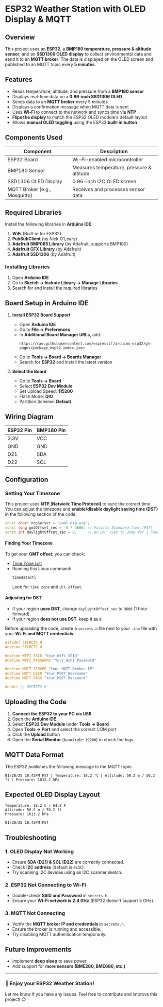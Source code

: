 # ESP32 Weather Station with OLED Display & MQTT

## Overview

This project uses an **ESP32**, a **BMP180 temperature, pressure & altitude sensor**, and an **SSD1306 OLED display** to collect environmental data and send it to an **MQTT broker**. The data is displayed on the OLED screen and published to an MQTT topic every **5 minutes**.

## Features

- Reads temperature, altitude, and pressure from a **BMP180 sensor**
- Displays real-time data on a **0.96-inch SSD1306 OLED**
- Sends data to an **MQTT broker** every 5 minutes
- Displays a confirmation message when MQTT data is sent
- Uses **Wi-Fi** to connect to the network and syncs time via **NTP**
- **Flips the display** to match the ESP32 OLED module's default layout
- Allows **manual OLED toggling** using the ESP32 **built-in button**

## Components Used

| Component                     | Description                        |
| ----------------------------- | ---------------------------------- |
| ESP32 Board                   | Wi-Fi-enabled microcontroller      |
| BMP180 Sensor                 | Measures temperature, pressure & altitude  |
| SSD1306 OLED Display          | 0.96-inch I2C OLED screen          |
| MQTT Broker (e.g., Mosquitto) | Receives and processes sensor data |

## Required Libraries

Install the following libraries in **Arduino IDE**:

1. **WiFi** (Built-in for ESP32)
2. **PubSubClient** (by Nick O'Leary)
3. **Adafruit BMP085 Library** (by Adafruit, supports BMP180)
4. **Adafruit GFX Library** (by Adafruit)
5. **Adafruit SSD1306** (by Adafruit)

### Installing Libraries

1. Open **Arduino IDE**
2. Go to **Sketch → Include Library → Manage Libraries**
3. Search for and install the required libraries

## Board Setup in Arduino IDE

1. **Install ESP32 Board Support**

   - Open **Arduino IDE**
   - Go to **File → Preferences**
   - In **Additional Board Manager URLs**, add:
     ```
     https://raw.githubusercontent.com/espressif/arduino-esp32/gh-pages/package_esp32_index.json
     ```
   - Go to **Tools → Board → Boards Manager**
   - Search for **ESP32** and install the latest version

2. **Select the Board**

   - Go to **Tools → Board**
   - Select **ESP32 Dev Module**
   - Set Upload Speed: **115200**
   - Flash Mode: **QIO**
   - Partition Scheme: **Default**

## Wiring Diagram

| ESP32 Pin | BMP180 Pin |
|-----------|-----------|
| 3.3V      | VCC       |
| GND       | GND       |
| D21       | SDA       |
| D22       | SCL       |

## Configuration

### Setting Your Timezone

This project uses **NTP (Network Time Protocol)** to sync the correct time. You can adjust the timezone and **enable/disable daylight saving time (DST)** in the following section of the code:

```cpp
const char* ntpServer = "pool.ntp.org";
const long gmtOffset_sec = -8 * 3600; // Pacific Standard Time (PST)
const int daylightOffset_sec = 0;     // No DST (Set to 3600 for 1 hour DST adjustment)
```

#### Finding Your Timezone

To get your **GMT offset**, you can check:

- [Time Zone List](https://en.wikipedia.org/wiki/List_of_UTC_time_offsets)
- Running this Linux command:
  ```bash
  timedatectl
  ```
  Look for `Time zone` and `UTC offset`.

#### Adjusting for DST

- If your region **uses DST**, change `daylightOffset_sec` to `3600` (1 hour forward).
- If your region **does not use DST**, keep it as `0`.

Before uploading the code, create a `secrets.h` file next to your `.ino` file with your **Wi-Fi and MQTT credentials**:

```cpp
#ifndef SECRETS_H
#define SECRETS_H

#define WIFI_SSID "Your_WiFi_SSID"
#define WIFI_PASSWORD "Your_WiFi_Password"

#define MQTT_SERVER "Your_MQTT_Broker_IP"
#define MQTT_USER "Your_MQTT_Username"
#define MQTT_PASS "Your_MQTT_Password"

#endif // SECRETS_H
```

## Uploading the Code

1. **Connect the ESP32 to your PC via USB**
2. Open the **Arduino IDE**
3. Select **ESP32 Dev Module** under **Tools → Board**
4. Open **Tools → Port** and select the correct COM port
5. Click the **Upload** button
6. Open the **Serial Monitor** (baud rate: `19200`) to check the logs

## MQTT Data Format

The ESP32 publishes the following message to the MQTT topic:

```plaintext
01/28/25 10:43PM PST | Temperature: 18.2 °C | Altitude: 50.2 m / 50.2 ft | Pressure: 1013.2 hPa
```

## Expected OLED Display Layout

```
Temperature: 18.2 C / 64.8 F
Altitude: 50.2 m / 50.2 ft
Pressure: 1013.2 hPa

01/28/25 10:43PM PST
```

## Troubleshooting

### 1. **OLED Display Not Working**

- Ensure **SDA (D21) & SCL (D22)** are correctly connected.
- Check **I2C address** (default is `0x3C`).
- Try scanning I2C devices using an I2C scanner sketch.

### 2. **ESP32 Not Connecting to Wi-Fi**

- Double-check **SSID and Password** in `secrets.h`.
- Ensure your **Wi-Fi network is 2.4 GHz** (ESP32 doesn't support 5 GHz).

### 3. **MQTT Not Connecting**

- Verify the **MQTT broker IP and credentials** in `secrets.h`.
- Ensure the broker is running and accessible.
- Try disabling MQTT authentication temporarily.

## Future Improvements

- Implement **deep sleep** to save power
- Add support for **more sensors (BME280, BME680, etc.)**

---

### 🚀 Enjoy your ESP32 Weather Station!

Let me know if you have any issues. Feel free to contribute and improve this project! 😊


